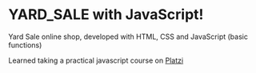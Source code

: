 # YARD_SALE with JavaScript!

Yard Sale online shop, developed with HTML, CSS and JavaScript (basic functions)

Learned taking a practical javascript course on [Platzi](https://www.platzi.com)
